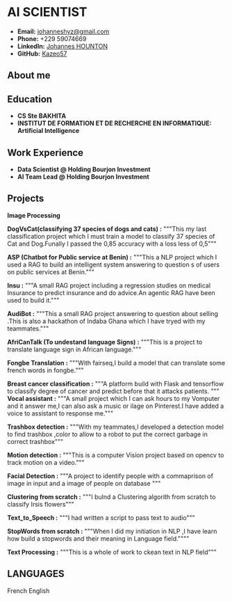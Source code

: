 # AI SCIENTIST 
- **Email:** johanneshyz@gmail.com
- **Phone:** +229 59074669
- **LinkedIn:** [Johannes HOUNTON](https://www.linkedin.com/in/johannes-hounton-a87954271?utm_source=share&utm_campaign=share_via&utm_content=profile&utm_medium=android_app)
- **GitHub:** [Kazeo57](https://github.com/Kazeo57)

## About me

## Education
- **CS Ste BAKHITA**
- **INSTITUT DE FORMATION ET DE RECHERCHE EN INFORMATIQUE: Artificial Intelligence** 

## Work Experience 
- **Data Scientist @ Holding Bourjon Investment**
- **AI Team Lead   @ Holding Bourjon Investment**

## Projects
**Image Processing**
  
**DogVsCat(classifying 37 species of dogs and cats) :**
"""This my last classification project which I must train a model to classify 37 species of Cat and Dog.Funally I passed the 0,85 accuracy with a loss less of 0,5"""

**ASP (Chatbot for Public service at Benin) :** 
"""This a NLP project which I used a RAG to build an intelligent system answering to question s of users on public services at Benin."""

**Insu :**
"""A small RAG project including a regression studies on medical Insurance to predict insurance and do advice.An agentic RAG have been used to build it."""

**AudiBot :**
"""This a small RAG project answering to question about selling .This is also a hackathon of Indaba Ghana which I have tryed with my teammates."""

**AfriCanTalk (To undestand language Signs) :**
"""This is a project to translate language sign in African language."""

**Fongbe Translation :**
"""With fairseq,I build a model that can translate some french words in fongbe."""

**Breast cancer classification :**
"""A platform build with Flask and tensorflow to classify degree of cancer and predict before that it attacks patients.
"""
**Vocal assistant :**
"""A small project which I can ask hours to my Vomputer and it answer me,I can also ask a music or ilage on Pinterest.I have added a voice to assistant to response me."""

**Trashbox detection :**
"""With my teammates,I developed a detection model to find trashbox ,color to allow to a robot to put the correct garbage in correct trashbox"""

**Motion detection :**
"""This is a computer Vision project based on opencv to track motion on a video."""

**Facial Detection :**
"""A project to identify  people with a commaprison of image in input and a image of people on database """

**Clustering from scratch :**
"""I bulnd a Clustering algorith from scratch to classify Irsis flowers"""

**Text_to_Speech :** 
"""I had written a script to pass text to audio"""

**StopWords from scratch :**
"""When I did my initiation in NLP ,I have learn how build a stopwords and their meaning in Language field.""""

**Text Processing :**
"""This is a whole of work to ckean text in NLP field"""

## LANGUAGES
French 
English 





 

